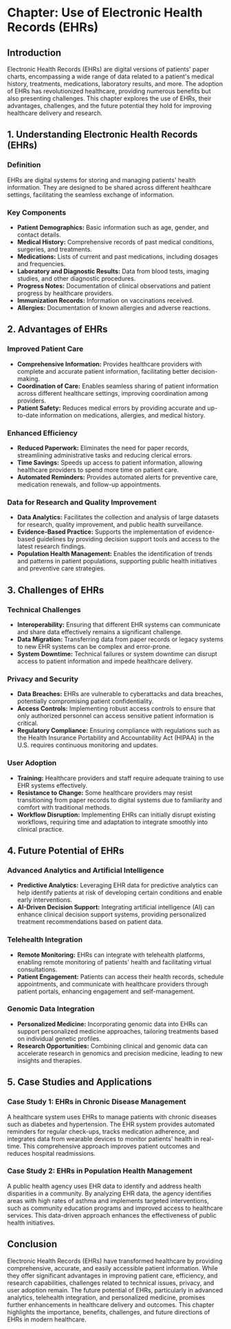 # Chapter: Use of Electronic Health Records (EHRs)

## Introduction
Electronic Health Records (EHRs) are digital versions of patients' paper charts, encompassing a wide range of data related to a patient's medical history, treatments, medications, laboratory results, and more. The adoption of EHRs has revolutionized healthcare, providing numerous benefits but also presenting challenges. This chapter explores the use of EHRs, their advantages, challenges, and the future potential they hold for improving healthcare delivery and research.

## 1. Understanding Electronic Health Records (EHRs)

### Definition
EHRs are digital systems for storing and managing patients' health information. They are designed to be shared across different healthcare settings, facilitating the seamless exchange of information.

### Key Components
- **Patient Demographics:** Basic information such as age, gender, and contact details.
- **Medical History:** Comprehensive records of past medical conditions, surgeries, and treatments.
- **Medications:** Lists of current and past medications, including dosages and frequencies.
- **Laboratory and Diagnostic Results:** Data from blood tests, imaging studies, and other diagnostic procedures.
- **Progress Notes:** Documentation of clinical observations and patient progress by healthcare providers.
- **Immunization Records:** Information on vaccinations received.
- **Allergies:** Documentation of known allergies and adverse reactions.

## 2. Advantages of EHRs

### Improved Patient Care
- **Comprehensive Information:** Provides healthcare providers with complete and accurate patient information, facilitating better decision-making.
- **Coordination of Care:** Enables seamless sharing of patient information across different healthcare settings, improving coordination among providers.
- **Patient Safety:** Reduces medical errors by providing accurate and up-to-date information on medications, allergies, and medical history.

### Enhanced Efficiency
- **Reduced Paperwork:** Eliminates the need for paper records, streamlining administrative tasks and reducing clerical errors.
- **Time Savings:** Speeds up access to patient information, allowing healthcare providers to spend more time on patient care.
- **Automated Reminders:** Provides automated alerts for preventive care, medication renewals, and follow-up appointments.

### Data for Research and Quality Improvement
- **Data Analytics:** Facilitates the collection and analysis of large datasets for research, quality improvement, and public health surveillance.
- **Evidence-Based Practice:** Supports the implementation of evidence-based guidelines by providing decision support tools and access to the latest research findings.
- **Population Health Management:** Enables the identification of trends and patterns in patient populations, supporting public health initiatives and preventive care strategies.

## 3. Challenges of EHRs

### Technical Challenges
- **Interoperability:** Ensuring that different EHR systems can communicate and share data effectively remains a significant challenge.
- **Data Migration:** Transferring data from paper records or legacy systems to new EHR systems can be complex and error-prone.
- **System Downtime:** Technical failures or system downtime can disrupt access to patient information and impede healthcare delivery.

### Privacy and Security
- **Data Breaches:** EHRs are vulnerable to cyberattacks and data breaches, potentially compromising patient confidentiality.
- **Access Controls:** Implementing robust access controls to ensure that only authorized personnel can access sensitive patient information is critical.
- **Regulatory Compliance:** Ensuring compliance with regulations such as the Health Insurance Portability and Accountability Act (HIPAA) in the U.S. requires continuous monitoring and updates.

### User Adoption
- **Training:** Healthcare providers and staff require adequate training to use EHR systems effectively.
- **Resistance to Change:** Some healthcare providers may resist transitioning from paper records to digital systems due to familiarity and comfort with traditional methods.
- **Workflow Disruption:** Implementing EHRs can initially disrupt existing workflows, requiring time and adaptation to integrate smoothly into clinical practice.

## 4. Future Potential of EHRs

### Advanced Analytics and Artificial Intelligence
- **Predictive Analytics:** Leveraging EHR data for predictive analytics can help identify patients at risk of developing certain conditions and enable early interventions.
- **AI-Driven Decision Support:** Integrating artificial intelligence (AI) can enhance clinical decision support systems, providing personalized treatment recommendations based on patient data.

### Telehealth Integration
- **Remote Monitoring:** EHRs can integrate with telehealth platforms, enabling remote monitoring of patients' health and facilitating virtual consultations.
- **Patient Engagement:** Patients can access their health records, schedule appointments, and communicate with healthcare providers through patient portals, enhancing engagement and self-management.

### Genomic Data Integration
- **Personalized Medicine:** Incorporating genomic data into EHRs can support personalized medicine approaches, tailoring treatments based on individual genetic profiles.
- **Research Opportunities:** Combining clinical and genomic data can accelerate research in genomics and precision medicine, leading to new insights and therapies.

## 5. Case Studies and Applications

### Case Study 1: EHRs in Chronic Disease Management
A healthcare system uses EHRs to manage patients with chronic diseases such as diabetes and hypertension. The EHR system provides automated reminders for regular check-ups, tracks medication adherence, and integrates data from wearable devices to monitor patients' health in real-time. This comprehensive approach improves patient outcomes and reduces hospital readmissions.

### Case Study 2: EHRs in Population Health Management
A public health agency uses EHR data to identify and address health disparities in a community. By analyzing EHR data, the agency identifies areas with high rates of asthma and implements targeted interventions, such as community education programs and improved access to healthcare services. This data-driven approach enhances the effectiveness of public health initiatives.

## Conclusion
Electronic Health Records (EHRs) have transformed healthcare by providing comprehensive, accurate, and easily accessible patient information. While they offer significant advantages in improving patient care, efficiency, and research capabilities, challenges related to technical issues, privacy, and user adoption remain. The future potential of EHRs, particularly in advanced analytics, telehealth integration, and personalized medicine, promises further enhancements in healthcare delivery and outcomes. This chapter highlights the importance, benefits, challenges, and future directions of EHRs in modern healthcare.

